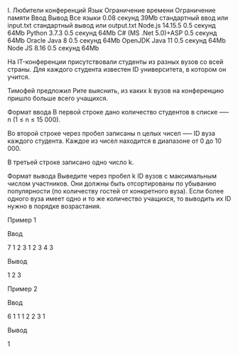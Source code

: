 I. Любители конференций
Язык	Ограничение времени	Ограничение памяти	Ввод	Вывод
Все языки	0.08 секунд	39Mb	стандартный ввод или input.txt	стандартный вывод или output.txt
Node.js 14.15.5	0.5 секунд	64Mb
Python 3.7.3	0.5 секунд	64Mb
C# (MS .Net 5.0)+ASP	0.5 секунд	64Mb
Oracle Java 8	0.5 секунд	64Mb
OpenJDK Java 11	0.5 секунд	64Mb
Node JS 8.16	0.5 секунд	64Mb

На IT-конференции присутствовали студенты из разных вузов со всей страны. Для каждого студента известен ID университета, в котором он учится.

Тимофей предложил Рите выяснить, из каких k вузов на конференцию пришло больше всего учащихся.

Формат ввода
В первой строке дано количество студентов в списке —– n (1 ≤ n ≤ 15 000).

Во второй строке через пробел записаны n целых чисел —– ID вуза каждого студента. Каждое из чисел находится в диапазоне от 0 до 10 000.

В третьей строке записано одно число k.

Формат вывода
Выведите через пробел k ID вузов с максимальным числом участников. Они должны быть отсортированы по убыванию популярности (по количеству гостей от конкретного вуза). Если более одного вуза имеет одно и то же количество учащихся, то выводить их ID нужно в порядке возрастания.

Пример 1

Ввод

7
1 2 3 1 2 3 4
3

Вывод

1 2 3

Пример 2

Ввод

6
1 1 1 2 2 3
1

Вывод

1